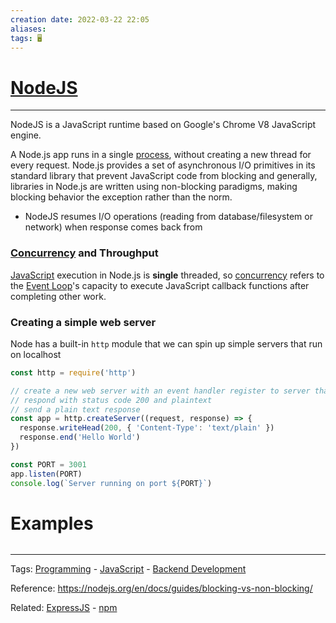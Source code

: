 ```yaml
---
creation date: 2022-03-22 22:05
aliases: 
tags: 🖥️
---
```


# [NodeJS](NodeJS.md)
---
 NodeJS is a JavaScript runtime based on Google's Chrome V8 JavaScript engine. 
 
 A Node.js app runs in a single [process](./notes/Processes%20vs%20Threads.md), without creating a new thread for every request. Node.js provides a set of asynchronous I/O primitives in its standard library that prevent JavaScript code from blocking and generally, libraries in Node.js are written using non-blocking paradigms, making blocking behavior the exception rather than the norm.
 - NodeJS resumes I/O operations (reading from database/filesystem or network)   when response comes back from 

### [Concurrency](./Concurrency.md) and Throughput
[JavaScript](./JavaScript.md) execution in Node.js is **single** threaded, so [concurrency](./Concurrency.md) refers to the [Event Loop](./Event%20Loop.md)'s capacity to execute JavaScript callback functions after completing other work. 



### Creating a simple web server

Node has a built-in `http` module that we can spin up simple servers that run on localhost
```js
const http = require('http')

// create a new web server with an event handler register to server that is called every time an HTTP request is made to localhost:3001
// respond with status code 200 and plaintext
// send a plain text response
const app = http.createServer((request, response) => {
  response.writeHead(200, { 'Content-Type': 'text/plain' })
  response.end('Hello World')
})

const PORT = 3001
app.listen(PORT)
console.log(`Server running on port ${PORT}`)
```

# Examples
```js

```



---
Tags: [Programming](Programming.md) - [JavaScript](./JavaScript.md) - [Backend Development](Backend%20Development.md) 

Reference:  https://nodejs.org/en/docs/guides/blocking-vs-non-blocking/

Related: [ExpressJS](./ExpressJS.md) - [npm](./npm.md)